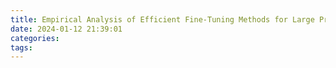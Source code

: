 ```yaml
---
title: Empirical Analysis of Efficient Fine-Tuning Methods for Large Pre-Trained Language Models
date: 2024-01-12 21:39:01
categories:
tags:
---
```


[](https://arxiv.org/pdf/2401.04051v1.pdf)